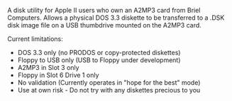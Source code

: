 A disk utility for Apple II users who own an A2MP3 card from Briel Computers.  Allows a physical DOS 3.3 diskette to be transferred to a .DSK disk image file on a USB thumbdrive mounted on the A2MP3 card.

Current limitations:
* DOS 3.3 only (no PRODOS or copy-protected diskettes)
* Floppy to USB only (USB to Floppy under development)
* A2MP3 in Slot 3 only
* Floppy in Slot 6 Drive 1 only
* No validation (Currently operates in "hope for the best" mode)
* Use at own risk - Do not try with any diskettes precious to you
